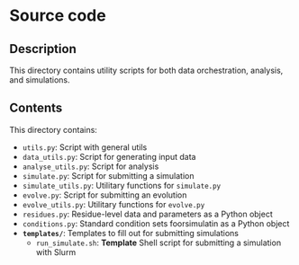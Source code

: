 # Source code

## Description
This directory contains utility scripts for both data orchestration, analysis, and simulations.

## Contents
This directory contains:
- `utils.py`: Script with general utils
- `data_utils.py`: Script for generating input data
- `analyse_utils.py`: Script for analysis
- `simulate.py`: Script for submitting a simulation
- `simulate_utils.py`: Utilitary functions for `simulate.py`
- `evolve.py`: Script for submitting an evolution
- `evolve_utils.py`: Utilitary functions for `evolve.py`
- `residues.py`: Residue-level data and parameters as a Python object
- `conditions.py`: Standard condition sets foorsimulatin as a Python object
- **`templates/`**: Templates to fill out for submitting simulations
    - `run_simulate.sh`: **Template** Shell script for submitting a simulation with Slurm
